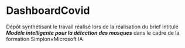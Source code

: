 # DashboardCovid
Dépôt synthétisant le travail réalisé lors de la réalisation du brief intitulé ___Modèle intelligente pour la détection des masques___ dans le cadre de la formation Simplon×Microsoft IA 
